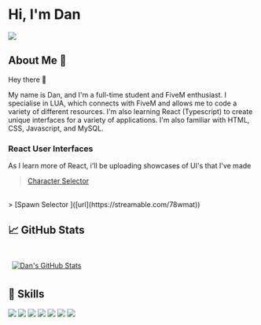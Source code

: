 # Hi, I'm Dan

<img src="https://cdn.discordapp.com/attachments/832624945309286411/1001137777917829190/githubpicture.png">

## About Me 🧑

Hey there 👋

My name is Dan, and I'm a full-time student and FiveM enthusiast. I specialise in LUA, which connects with FiveM and allows me to code a variety of different resources. I'm also learning React (Typescript) to create unique interfaces for a variety of applications. I'm also familiar with HTML, CSS, Javascript, and MySQL.

### React User Interfaces
As I learn more of React, i'll be uploading showcases of UI's that I've made
> [Character Selector]([url](https://streamable.com/5hzwlr))
<br>
> [Spawn Selector ]([url](https://streamable.com/78wmat))

## &#x1f4c8; GitHub Stats

<br>

<a href="https://github.com/dann-5m">
  <img align="center" style="margin:0.5rem" src="https://github-readme-stats.vercel.app/api?username=dann-5m&count_private=true&show_icons=true&line_height=27&count_private=true&title_color=ffffff&text_color=c9cacc&icon_color=4AB097&bg_color=00102a" alt="Dan's GitHub Stats" />
</a>

## 💼 Skills

![](https://img.shields.io/badge/Code-LUA-informational?style=flat&logo=Lua&logoColor=white&color=00102a)
![](https://img.shields.io/badge/Code-React-informational?style=flat&logo=react&logoColor=white&color=00102a)
![](https://img.shields.io/badge/Code-HTML-informational?style=flat&logo=HTML5&logoColor=white&color=00102a)
![](https://img.shields.io/badge/Code-CSS-informational?style=flat&logo=CSS3&logoColor=white&color=00102a)
![](https://img.shields.io/badge/Code-JavaScript-informational?style=flat&logo=JavaScript&logoColor=white&color=00102a)
![](https://img.shields.io/badge/Code-TypeScript-informational?style=flat&logo=TypeScript&logoColor=white&color=00102a)
![](https://img.shields.io/badge/Code-MySQL-informational?style=flat&logo=MySQL&logoColor=white&color=00102a)
